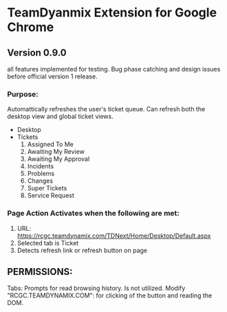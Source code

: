 # TeamDyanmix Extension for Google Chrome
## Version 0.9.0
all features implemented for testing. Bug phase catching and design issues before official version 1 release.

### Purpose:
Automattically refreshes the user's ticket queue. Can refresh both the desktop view and global ticket views.
* Desktop
* Tickets
    1. Assigned To Me
    2. Awaiting My Review
    3. Awaiting My Approval
    4. Incidents
    5. Problems
    6. Changes
    7. Super Tickets
    8. Service Request
### Page Action Activates when the following are met:
1. URL: https://rcgc.teamdynamix.com/TDNext/Home/Desktop/Default.aspx
2. Selected tab is Ticket
3. Detects refresh link or refresh button on page

## PERMISSIONS:
Tabs: Prompts for read browsing history. Is not utilized.
Modify "RCGC.TEAMDYNAMIX.COM": for clicking of the button and reading the DOM.


